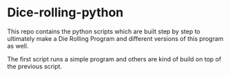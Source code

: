 # Dice-rolling-python
This repo contains the python scripts which are built step by step to ultimately make a Die Rolling Program and different versions of this program as well.

The first script runs a simple program and others are kind of build on top of the previous script.
